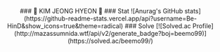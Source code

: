 <div align="center">
### 🌱 KIM JEONG HYEON 🌱
### Stat
![Anurag's GitHub stats](https://github-readme-stats.vercel.app/api?username=Be-HinD&show_icons=true&theme=radical)
### Solve
[![Solved.ac Profile](http://mazassumnida.wtf/api/v2/generate_badge?boj=beemo99)](https://solved.ac/beemo99/)
</div>
